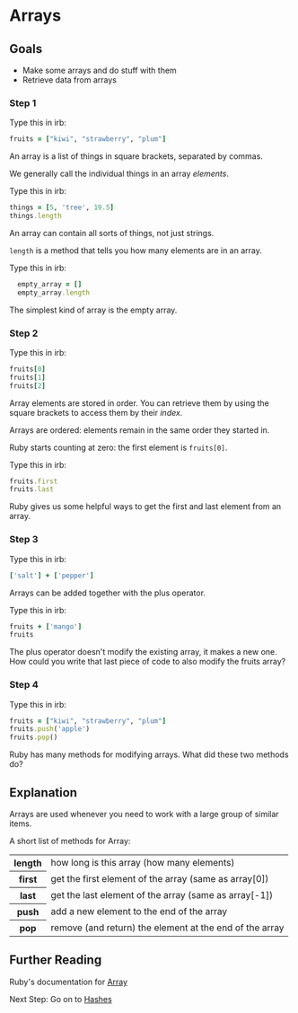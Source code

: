 # Arrays

## Goals

- Make some arrays and do stuff with them
- Retrieve data from arrays

### Step 1

Type this in irb:

```ruby
fruits = ["kiwi", "strawberry", "plum"]
```

An array is a list of things in square brackets, separated by commas.

We generally call the individual things in an array *elements*.

Type this in irb:

```ruby
things = [5, 'tree', 19.5]
things.length
```

An array can contain all sorts of things, not just strings.

`length` is a method that tells you how many elements are in an array.

Type this in irb:

```ruby
  empty_array = []
  empty_array.length
```

The simplest kind of array is the empty array.

### Step 2

Type this in irb:

```ruby
fruits[0]
fruits[1]
fruits[2]
```

Array elements are stored in order. You can retrieve them by using the square brackets to access them by their *index*.

Arrays are ordered: elements remain in the same order they started in.

Ruby starts counting at zero: the first element is `fruits[0]`.

Type this in irb:

```ruby
fruits.first
fruits.last
```

Ruby gives us some helpful ways to get the first and last element from an array.

### Step 3

Type this in irb:

```ruby
['salt'] + ['pepper']
```

Arrays can be added together with the plus operator.

Type this in irb:

```ruby
fruits + ['mango']
fruits
```

The plus operator doesn't modify the existing array, it makes a new one. How could you write that last piece of code to also modify the fruits array?

### Step 4

Type this in irb:

```ruby
fruits = ["kiwi", "strawberry", "plum"]
fruits.push('apple')
fruits.pop()
```

Ruby has many methods for modifying arrays. What did these two methods do?

## Explanation
Arrays are used whenever you need to work with a large group of similar items.

A short list of methods for Array:

<table class="table">
  <tr>
    <th>length</th>
    <td>how long is this array (how many elements)</td>
  </tr>
  <tr>
    <th>first</th>
    <td>get the first element of the array (same as array[0])</td>
  </tr>
  <tr>
    <th>last</th>
    <td>get the last element of the array (same as array[-1])</td>
  </tr>
  <tr>
    <th>push</th>
    <td>add a new element to the end of the array</td>
  </tr>
  <tr>
    <th>pop</th>
    <td>remove (and return) the element at the end of the array</td>
  </tr>
</table>

## Further Reading
Ruby's documentation for [Array](http://www.ruby-doc.org/core-1.9.3/Array.html)

Next Step:
Go on to [Hashes](hashes)
